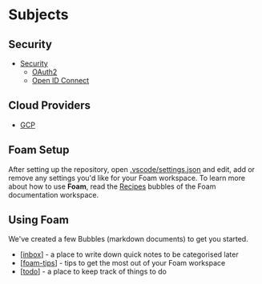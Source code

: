 # Subjects

## Security

-   [Security](./security.md)
    -   [OAuth2](./oauth2.md)
    -   [Open ID Connect](./oidc.md)

## Cloud Providers

-   [GCP](./gcp.md)

## Foam Setup

After setting up the repository, open [.vscode/settings.json](.vscode/settings.json) and edit, add or remove any settings you'd like for your Foam workspace.
To learn more about how to use **Foam**, read the [Recipes](https://foambubble.github.io/foam/recipes) bubbles of the Foam documentation workspace.

## Using Foam

We've created a few Bubbles (markdown documents) to get you started.

-   [[inbox]] - a place to write down quick notes to be categorised later
-   [[foam-tips]] - tips to get the most out of your Foam workspace
-   [[todo]] - a place to keep track of things to do

[//begin]: # "Autogenerated link references for markdown compatibility"
[inbox]: inbox "Inbox"
[foam-tips]: foam-tips "Foam tips"
[todo]: todo "Todo"
[//end]: # "Autogenerated link references"
